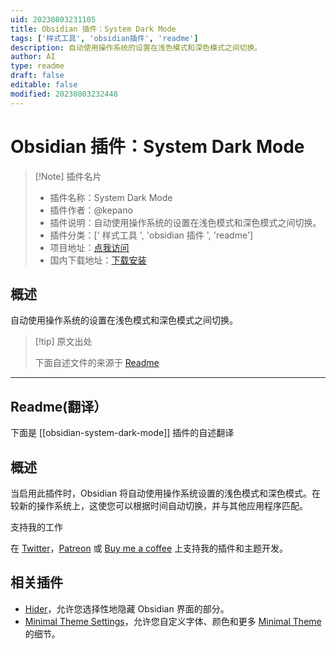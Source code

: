 ```yaml
---
uid: 20230803231105
title: Obsidian 插件：System Dark Mode
tags: ['样式工具', 'obsidian插件', 'readme']
description: 自动使用操作系统的设置在浅色模式和深色模式之间切换。
author: AI
type: readme
draft: false
editable: false
modified: 20230803232448
---
```


# Obsidian 插件：System Dark Mode

> [!Note] 插件名片
> - 插件名称：System Dark Mode
> - 插件作者：@kepano
> - 插件说明：自动使用操作系统的设置在浅色模式和深色模式之间切换。
> - 插件分类：[' 样式工具 ', 'obsidian 插件 ', 'readme']
> - 项目地址：[点我访问](https://github.com/kepano/obsidian-system-dark-mode)
> - 国内下载地址：[下载安装](https://pkmer.cn/products/plugin/pluginMarket/?obsidian-system-dark-mode)

## 概述

自动使用操作系统的设置在浅色模式和深色模式之间切换。

> [!tip] 原文出处
>
>下面自述文件的来源于 [Readme](https://ghproxy.net/https://raw.githubusercontent.com/kepano/obsidian-system-dark-mode/master/README.md)
>

---

## Readme(翻译）

下面是 [[obsidian-system-dark-mode]] 插件的自述翻译

## 概述

当启用此插件时，Obsidian 将自动使用操作系统设置的浅色模式和深色模式。在较新的操作系统上，这使您可以根据时间自动切换，并与其他应用程序匹配。

支持我的工作

在 [Twitter](https://www.twitter.com/kepano)，[Patreon](https://www.patreon.com/kepano) 或 [Buy me a coffee](https://www.buymeacoffee.com/kepano) 上支持我的插件和主题开发。

## 相关插件

- [Hider](https://github.com/kepano/obsidian-hider)，允许您选择性地隐藏 Obsidian 界面的部分。
- [Minimal Theme Settings](https://github.com/kepano/obsidian-minimal-settings)，允许您自定义字体、颜色和更多 [Minimal Theme](https://github.com/kepano/obsidian-minimal) 的细节。



